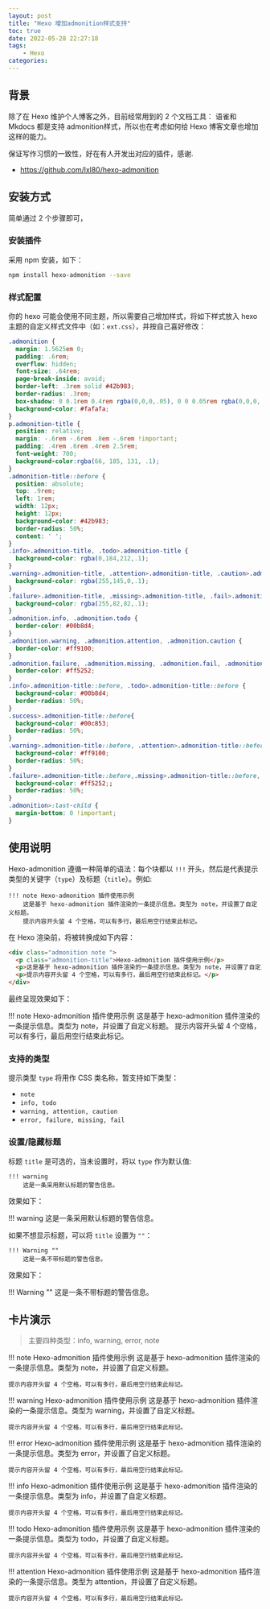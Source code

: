 ```yaml
---
layout: post
title: "Hexo 增加admonition样式支持"
toc: true
date: 2022-05-28 22:27:18
tags:
    - Hexo
categories:
---
```


## 背景

除了在 Hexo 维护个人博客之外，目前经常用到的 2 个文档工具： 语雀和 Mkdocs 都是支持 admonition样式，所以也在考虑如何给 Hexo 博客文章也增加这样的能力。

保证写作习惯的一致性，好在有人开发出对应的插件，感谢.

- <https://github.com/lxl80/hexo-admonition>

## 安装方式

简单通过 2 个步骤即可，

### 安装插件

采用 npm 安装，如下：

```bash
npm install hexo-admonition --save
```

### 样式配置

你的 hexo 可能会使用不同主题，所以需要自己增加样式，将如下样式放入 hexo 主题的自定义样式文件中（如：`ext.css`），并按自己喜好修改：

```css
.admonition {
  margin: 1.5625em 0;
  padding: .6rem;
  overflow: hidden;
  font-size: .64rem;
  page-break-inside: avoid;
  border-left: .3rem solid #42b983;
  border-radius: .3rem;
  box-shadow: 0 0.1rem 0.4rem rgba(0,0,0,.05), 0 0 0.05rem rgba(0,0,0,.1);
  background-color: #fafafa;
}
p.admonition-title {
  position: relative;
  margin: -.6rem -.6rem .8em -.6rem !important;
  padding: .4rem .6rem .4rem 2.5rem;
  font-weight: 700;
  background-color:rgba(66, 185, 131, .1);
}
.admonition-title::before {
  position: absolute;
  top: .9rem;
  left: 1rem;
  width: 12px;
  height: 12px;
  background-color: #42b983;
  border-radius: 50%;
  content: ' ';
}
.info>.admonition-title, .todo>.admonition-title {
  background-color: rgba(0,184,212,.1);
}
.warning>.admonition-title, .attention>.admonition-title, .caution>.admonition-title {
  background-color: rgba(255,145,0,.1);
}
.failure>.admonition-title, .missing>.admonition-title, .fail>.admonition-title, .error>.admonition-title {
  background-color: rgba(255,82,82,.1);
}
.admonition.info, .admonition.todo {
  border-color: #00b8d4;
}
.admonition.warning, .admonition.attention, .admonition.caution {
  border-color: #ff9100;
}
.admonition.failure, .admonition.missing, .admonition.fail, .admonition.error {
  border-color: #ff5252;
}
.info>.admonition-title::before, .todo>.admonition-title::before {
  background-color: #00b8d4;
  border-radius: 50%;
}
.success>.admonition-title::before{
  background-color: #00c853;
  border-radius: 50%;
}
.warning>.admonition-title::before, .attention>.admonition-title::before, .caution>.admonition-title::before {
  background-color: #ff9100;
  border-radius: 50%;
}
.failure>.admonition-title::before,.missing>.admonition-title::before,.fail>.admonition-title::before,.error>.admonition-title::before{
  background-color: #ff5252;;
  border-radius: 50%;
}
.admonition>:last-child {
  margin-bottom: 0 !important;
}
```

## 使用说明

Hexo-admonition 遵循一种简单的语法：每个块都以 `!!!` 开头，然后是代表提示类型的关键字（`type`）及标题（`title`）。例如:

```text
!!! note Hexo-admonition 插件使用示例
    这是基于 hexo-admonition 插件渲染的一条提示信息。类型为 note，并设置了自定义标题。
    提示内容开头留 4 个空格，可以有多行，最后用空行结束此标记。
```

在 Hexo 渲染前，将被转换成如下内容：

```html
<div class="admonition note ">
  <p class="admonition-title">Hexo-admonition 插件使用示例</p>
  <p>这是基于 hexo-admonition 插件渲染的一条提示信息。类型为 note，并设置了自定义标题。</p>
  <p>提示内容开头留 4 个空格，可以有多行，最后用空行结束此标记。</p>
</div>
```

最终呈现效果如下：

!!! note Hexo-admonition 插件使用示例
    这是基于 hexo-admonition 插件渲染的一条提示信息。类型为 note，并设置了自定义标题。
    提示内容开头留 4 个空格，可以有多行，最后用空行结束此标记。

### 支持的类型

提示类型 `type` 将用作 CSS 类名称，暂支持如下类型：

- `note`
- `info, todo`
- `warning, attention, caution`
- `error, failure, missing, fail`

### 设置/隐藏标题

标题 `title` 是可选的，当未设置时，将以 `type` 作为默认值:

```text
!!! warning
    这是一条采用默认标题的警告信息。
```

效果如下：

!!! warning
    这是一条采用默认标题的警告信息。

如果不想显示标题，可以将 `title` 设置为 `""`：

```text
!!! Warning ""
    这是一条不带标题的警告信息。
```

效果如下：

!!! Warning ""
    这是一条不带标题的警告信息。

## 卡片演示

> 主要四种类型：info, warning, error, note

!!! note Hexo-admonition 插件使用示例
    这是基于 hexo-admonition 插件渲染的一条提示信息。类型为 note，并设置了自定义标题。

    提示内容开头留 4 个空格，可以有多行，最后用空行结束此标记。

!!! warning Hexo-admonition 插件使用示例
    这是基于 hexo-admonition 插件渲染的一条提示信息。类型为 warning，并设置了自定义标题。

    提示内容开头留 4 个空格，可以有多行，最后用空行结束此标记。

!!! error Hexo-admonition 插件使用示例
    这是基于 hexo-admonition 插件渲染的一条提示信息。类型为 error，并设置了自定义标题。

    提示内容开头留 4 个空格，可以有多行，最后用空行结束此标记。

!!! info Hexo-admonition 插件使用示例
    这是基于 hexo-admonition 插件渲染的一条提示信息。类型为 info，并设置了自定义标题。

    提示内容开头留 4 个空格，可以有多行，最后用空行结束此标记。

!!! todo Hexo-admonition 插件使用示例
    这是基于 hexo-admonition 插件渲染的一条提示信息。类型为 todo，并设置了自定义标题。

    提示内容开头留 4 个空格，可以有多行，最后用空行结束此标记。

!!! attention Hexo-admonition 插件使用示例
    这是基于 hexo-admonition 插件渲染的一条提示信息。类型为 attention，并设置了自定义标题。

    提示内容开头留 4 个空格，可以有多行，最后用空行结束此标记。
